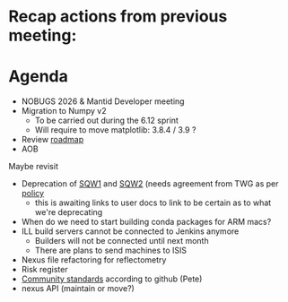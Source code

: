 # Recap actions from previous meeting:

# Agenda
- NOBUGS 2026 & Mantid Developer meeting
- Migration to Numpy v2
  - To be carried out during the 6.12 sprint
  - Will require to move matplotlib: 3.8.4 / 3.9 ? 
- Review [roadmap](https://github.com/orgs/mantidproject/projects/47/views/1)
- AOB

Maybe revisit
- Deprecation of [SQW1](https://docs.mantidproject.org/nightly/algorithms/SofQWCentre-v1.html) and [SQW2](https://docs.mantidproject.org/nightly/algorithms/SofQWPolygon-v1.html) (needs agreement from TWG as per [policy](https://docs.mantidproject.org/nightly/deprecation.html)
  - this is awaiting links to user docs to link to be certain as to what we're deprecating
- When do we need to start building conda packages for ARM macs?
- ILL build servers cannot be connected to Jenkins anymore
  - Builders will not be connected until next month
  - There are plans to send machines to ISIS
- Nexus file refactoring for reflectometry
- Risk register
- [Community standards](https://github.com/mantidproject/mantid/community) according to github (Pete)
- nexus API (maintain or move?)
